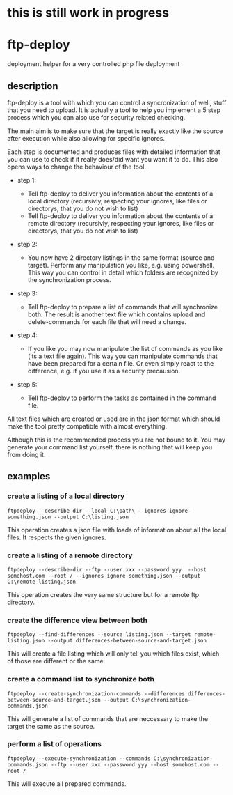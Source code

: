 # this is still work in progress

# ftp-deploy
deployment helper for a very controlled php file deployment

## description

ftp-deploy is a tool with which you can control a syncronization of well, stuff that you need to upload. 
It is actually a tool to help you implement a 5 step process which you can also use for security related checking.

The main aim is to make sure that the target is really exactly like the source after execution while also allowing for specific ignores.

Each step is documented and produces files with detailed information that you can use to check if it really does/did want you want it to do. This also opens ways to change the behaviour of the tool.

- step 1: 
  - Tell ftp-deploy to deliver you information about the contents of a local directory (recursivly, respecting your ignores, like files or directorys, that you do not wish to list)
  - Tell ftp-deploy to deliver you information about the contents of a remote directory (recursivly, respecting your ignores, like files or directorys, that you do not wish to list)

- step 2:
  - You now have 2 directory listings in the same format (source and target). Perform any manipulation you like, e.g. using powershell. This way you can control in detail which folders are recognized by the synchronization process.

- step 3:
  - Tell ftp-deploy to prepare a list of commands that will synchronize both. The result is another text file which contains upload and delete-commands for each file that will need a change.

- step 4:
  - If you like you may now manipulate the list of commands as you like (its a text file again). This way you can manipulate commands that have been prepared for a certain file. Or even simply react to the difference, e.g. if you use it as a security precausion.

- step 5: 
  - Tell ftp-deploy to perform the tasks as contained in the command file.

All text files which are created or used are in the json format which should make the tool pretty compatible with almost everything. 

Although this is the recommended process you are not bound to it. You may generate your command list yourself, there is nothing that will keep you from doing it. 

## examples

### create a listing of a local directory
```
ftpdeploy --describe-dir --local C:\path\ --ignores ignore-something.json --output C:\listing.json
```
This operation creates a json file with loads of information about all the local files. It respects the given ignores.

### create a listing of a remote directory
```
ftpdeploy --describe-dir --ftp --user xxx --password yyy  --host somehost.com --root / --ignores ignore-something.json --output C:\remote-listing.json
```
This operation creates the very same structure but for a remote ftp directory.

### create the difference view between both
```
ftpdeploy --find-differences --source listing.json --target remote-listing.json --output differences-between-source-and-target.json
```

This will create a file listing which will only tell you which files exist, which of those are different or the same.

### create a command list to synchronize both
```
ftpdeploy --create-synchronization-commands --differences differences-between-source-and-target.json --output C:\synchronization-commands.json
```

This will generate a list of commands that are neccessary to make the target the same as the source.

### perform a list of operations
```
ftpdeploy --execute-synchronization --commands C:\synchronization-commands.json --ftp --user xxx --password yyy --host somehost.com --root /
```

This will execute all prepared commands.






